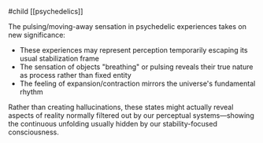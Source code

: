 #child [[psychedelics]]

The pulsing/moving-away sensation in psychedelic experiences takes on new significance:

- These experiences may represent perception temporarily escaping its usual stabilization frame
- The sensation of objects "breathing" or pulsing reveals their true nature as process rather than fixed entity
- The feeling of expansion/contraction mirrors the universe's fundamental rhythm

Rather than creating hallucinations, these states might actually reveal aspects of reality normally filtered out by our perceptual systems—showing the continuous unfolding usually hidden by our stability-focused consciousness.